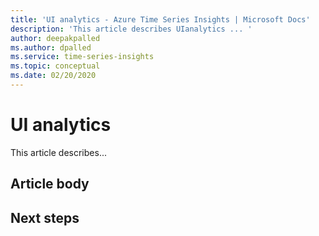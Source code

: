 ```yaml
---
title: 'UI analytics - Azure Time Series Insights | Microsoft Docs'
description: 'This article describes UIanalytics ... '
author: deepakpalled
ms.author: dpalled
ms.service: time-series-insights
ms.topic: conceptual
ms.date: 02/20/2020
---
```


# UI analytics

This article describes...

## Article body

## Next steps

<!-- [link](URL) -->

<!-- [link](URL) -->

